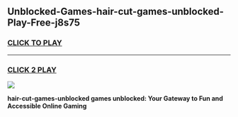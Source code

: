 
## Unblocked-Games-hair-cut-games-unblocked-Play-Free-j8s75
<h3>
<a href="https://premium76.site?title=hair-cut-games-unblocked&ref=17A">CLICK TO PLAY</a></h3>
<hr>

<h3>
<a href="https://premium76.site?title=hair-cut-games-unblocked&ref=17A">CLICK 2 PLAY</a>
  
</h3>

<a href="https://premium76.site?title=hair-cut-games-unblocked&ref=17A"><img src="https://clearcache.store/games.png"></a>


**hair-cut-games-unblocked games unblocked: Your Gateway to Fun and Accessible Online Gaming**
